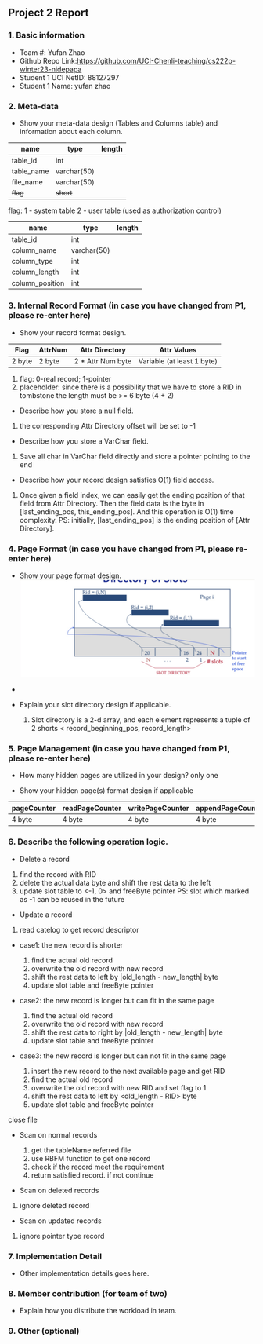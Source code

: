 ## Project 2 Report

### 1. Basic information

- Team #: Yufan Zhao
- Github Repo Link:https://github.com/UCI-Chenli-teaching/cs222p-winter23-nidepapa
- Student 1 UCI NetID: 88127297
- Student 1 Name: yufan zhao

### 2. Meta-data

- Show your meta-data design (Tables and Columns table) and information about each column.

| name       | type        | length |
|------------|-------------|--------|
| table_id   | int         |        |
| table_name | varchar(50) |        |
| file_name  | varchar(50) |        |
| ~~flag~~   | ~~short~~   |        |

flag: 1 - system table 2 - user table (used as authorization control)

| name            | type        | length |
|-----------------|-------------|--------|
| table_id        | int         |        |
| column_name     | varchar(50) |        |
| column_type     | int         |        |
| column_length   | int         |        |
| column_position | int         |        |

### 3. Internal Record Format (in case you have changed from P1, please re-enter here)

- Show your record format design.

| Flag   | AttrNum | Attr Directory    | Attr Values                |
|--------|---------|-------------------|----------------------------|
| 2 byte | 2 byte  | 2 * Attr Num byte | Variable (at least 1 byte) |

1. flag: 0-real record; 1-pointer
2. placeholder: since there is a possibility that we have to store a RID in tombstone
   the length must be >= 6 byte (4 + 2)


- Describe how you store a null field.

1. the corresponding Attr Directory offset will be set to -1

- Describe how you store a VarChar field.

1. Save all char in VarChar field directly and store a pointer pointing to the end

- Describe how your record design satisfies O(1) field access.

1. Once given a field index, we can easily get the ending position of that field from Attr Directory.
   Then the field data is the byte in [last_ending_pos, this_ending_pos]. And this operation is O(1) time
   complexity.
   PS: initially, [last_ending_pos] is the ending position of [Attr Directory].

### 4. Page Format (in case you have changed from P1, please re-enter here)

- Show your page format design.
  ![page_format.jpg](page_format.jpg)
-

- Explain your slot directory design if applicable.
    1. Slot directory is a 2-d array, and each element represents a tuple of 2 shorts < record_beginning_pos,
       record_length>

### 5. Page Management (in case you have changed from P1, please re-enter here)

- How many hidden pages are utilized in your design?
  only one

- Show your hidden page(s) format design if applicable

| pageCounter | readPageCounter | writePageCounter | appendPageCounter |
|-------------|-----------------|------------------|-------------------|
| 4 byte      | 4 byte          | 4 byte           | 4 byte            |

### 6. Describe the following operation logic.

- Delete a record

1. find the record with RID
2. delete the actual data byte and shift the rest data to the left
3. update slot table to <-1, 0> and freeByte pointer
   PS: slot which marked as -1 can be reused in the future

- Update a record

1. read catelog to get record descriptor

- case1: the new record is shorter
    1. find the actual old record
    2. overwrite the old record with new record
    3. shift the rest data to left by |old_length - new_length| byte
    4. update slot table and freeByte pointer

- case2: the new record is longer but can fit in the same page
    1. find the actual old record
    2. overwrite the old record with new record
    3. shift the rest data to right by |old_length - new_length| byte
    4. update slot table and freeByte pointer

- case3: the new record is longer but can not fit in the same page
    1. insert the new record to the next available page and get RID
    2. find the actual old record
    3. overwrite the old record with new RID and set flag to 1
    4. shift the rest data to left by <old_length - RID> byte
    5. update slot table and freeByte pointer

close file

- Scan on normal records
    1. get the tableName referred file
    2. use RBFM function to get one record
    3. check if the record meet the requirement
    4. return satisfied record. if not continue


- Scan on deleted records

1. ignore deleted record

- Scan on updated records

1. ignore pointer type record

### 7. Implementation Detail

- Other implementation details goes here.

### 8. Member contribution (for team of two)

- Explain how you distribute the workload in team.

### 9. Other (optional)

